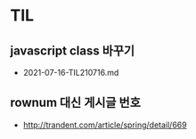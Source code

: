 # TIL

## javascript class 바꾸기
- 2021-07-16-TIL210716.md

## rownum 대신 게시글 번호
- http://trandent.com/article/spring/detail/669
